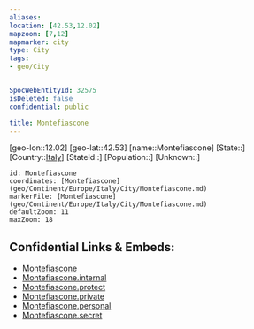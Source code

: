 ```yaml
---
aliases: 
location: [42.53,12.02]
mapzoom: [7,12] 
mapmarker: city 
type: City
tags:
- geo/City


SpocWebEntityId: 32575
isDeleted: false
confidential: public

title: Montefiascone
---
```

[geo-lon::12.02]
[geo-lat::42.53]
[name::Montefiascone]
[State::]
[Country::[Italy](geo/Continent/Europe/Italy.md)]
[StateId::]
[Population::]
[Unknown::]


```leaflet
id: Montefiascone
coordinates: [Montefiascone](geo/Continent/Europe/Italy/City/Montefiascone.md)
markerFile: [Montefiascone](geo/Continent/Europe/Italy/City/Montefiascone.md)
defaultZoom: 11 
maxZoom: 18
```


## Confidential Links & Embeds: 
- [Montefiascone](../../../../../../_public/geo/Continent/Europe/Italy/City/Montefiascone.md) 
- [Montefiascone.internal](../../../../../../_internal/geo/Continent/Europe/Italy/City/Montefiascone.internal.md) 
- [Montefiascone.protect](../../../../../../_protect/geo/Continent/Europe/Italy/City/Montefiascone.protect.md) 
- [Montefiascone.private](../../../../../../_private/geo/Continent/Europe/Italy/City/Montefiascone.private.md) 
- [Montefiascone.personal](../../../../../../_personal/geo/Continent/Europe/Italy/City/Montefiascone.personal.md) 
- [Montefiascone.secret](../../../../../../_secret/geo/Continent/Europe/Italy/City/Montefiascone.secret.md) 
